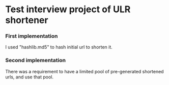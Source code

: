 # Test interview project of ULR shortener


### First implementation
I used "hashlib.md5" to hash initial url to shorten it.


### Second implementation
There was a requirement to have a limited pool of pre-generated shortened urls, and use that pool.